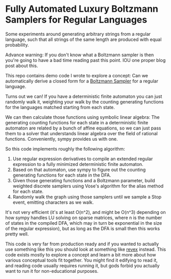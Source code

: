 # Fully Automated Luxury Boltzmann Samplers for Regular Languages

Some experiments around generating arbitrary strings from a regular
language, such that all strings of the same length are produced with equal
probability.

Advance warning: If you don't know what a Boltzmann sampler is then you're
going to have a bad time reading past this point. IOU one proper blog post
about this.

This repo contains demo code I wrote to explore a concept: Can we automatically
derive a closed form for a [Boltzmann Sampler](http://algo.inria.fr/flajolet/Publications/DuFlLoSc04.pdf)
for a regular language.

Turns out we can! If you have a deterministic finite automaton you can just
randomly walk it, weighting your walk by the counting generating functions for
the languages matched starting from each state.

We can then calculate those functions using symbolic linear algebra: The
generating counting functions for each state in a deterministic finite
automaton are related by a bunch of affine equations, so we can just pass them
to a solver that understands linear algebra over the field of rational
functions. Conveniently, sympy provides us with one.

So this code implements roughly the following algorithm:

1. Use regular expression derivatives to compile an extended regular expression
   to a fully minimized deterministic finite automaton.
2. Based on that automaton, use sympy to figure out the counting generating
   functions for each state in the DFA.
3. Given those generating functions and a Boltzmann parameter, build weighted
   discrete samplers using Vose's algorithm for the alias method for each
   state.
4. Randomly walk the graph using those samplers until we sample a Stop event,
   emitting characters as we walk.

It's not very efficient (it's at least O(n^2), and might be O(n^3) depending on
how sympy handles LU solving on sparse matrices, where n is the number of
states in the compiled DFA, which may in turn be exponential in the size of the
regular expression), but as long as the DFA is small then this works pretty
well.

This code is very far from production ready and if you wanted to actually use
something like this you should look at something like [revex](https://github.com/lucaswiman/revex)
instead. This code exists mostly to explore a concept and learn a bit more
about how various conceptual tools fit together. You might find it edifying to
read it, and reading code usually requires running it, but gods forbid you
actually want to run it for non-educational purposes.
